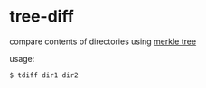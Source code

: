 # tree-diff

compare contents of directories using [merkle tree](https://en.wikipedia.org/wiki/Merkle_tree)

usage:

```
$ tdiff dir1 dir2
```
